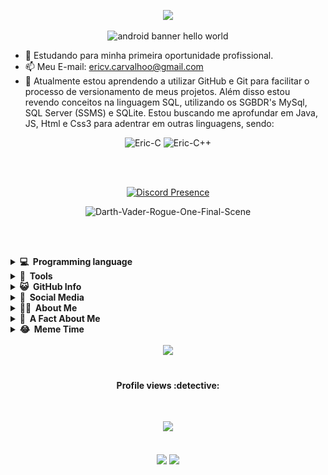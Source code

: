 <div align="center">
  <p align="center">
    <img src="https://capsule-render.vercel.app/api?type=waving&color=gradient&height=100&section=header"/>
  </p>
  <p align="center">
    <!--credits for the banner: https://github.com/sagar-viradiya/sagar-viradiya-->
    <img src="https://raw.githubusercontent.com/sagar-viradiya/sagar-viradiya/master/resources/banner.png" alt="android banner hello world">
  </p>
</div>


- 🔭 Estudando para minha primeira oportunidade profissional.
- 📫 Meu E-mail: ericv.carvalhoo@gmail.com
- 🌱 Atualmente estou aprendendo a utilizar GitHub e Git para facilitar o processo de versionamento de meus projetos. Além disso estou revendo conceitos na linguagem SQL, utilizando os SGBDR's MySql, SQL Server (SSMS) e SQLite. Estou buscando me aprofundar em Java, JS, Html e Css3 para adentrar em outras linguagens, sendo: <br>
<div style="display: inline_block" align="center">
  <img alt="Eric-C" height="40" width="90" src="https://img.shields.io/badge/C-00599C?style=for-the-badge&logo=c&logoColor=white"> 
  <img alt="Eric-C++" height="40" width="90" src="https://img.shields.io/badge/C%2B%2B-00599C?style=for-the-badge&logo=c%2B%2B&logoColor=white"> 
</div>

<br><br>

<div align="center"> 

[![Discord Presence][discord-presence]](https://discord.com/users/291020839657275392)

</div>

<p align="center">
    <img alt="Darth-Vader-Rogue-One-Final-Scene" width="400px" src="https://th.bing.com/th/id/R.4dd6e8c1266d403f147ac25ec583e8cf?rik=FrfdrwcC11uDqA&pid=ImgRaw&r=0"/>
</p>

<br><br>

<details>
    <summary><b>💻&nbsp;&nbsp;Programming&nbsp;language</b></summary>
    <div align="center">
        <img src="https://cdn.jsdelivr.net/gh/devicons/devicon/icons/c/c-original.svg" width="50"/>
        <img src="https://cdn.jsdelivr.net/gh/devicons/devicon/icons/cplusplus/cplusplus-original.svg" width="50px"/>
        <img src="https://cdn.jsdelivr.net/gh/devicons/devicon/icons/csharp/csharp-original.svg" width="50px"/>
        <img src="https://cdn.jsdelivr.net/gh/devicons/devicon/icons/css3/css3-original.svg" width="50px"/>
        <img src="https://cdn.jsdelivr.net/gh/devicons/devicon/icons/dot-net/dot-net-original.svg" width="50px"/>
        <img src="https://cdn.jsdelivr.net/gh/devicons/devicon/icons/html5/html5-original.svg" width="50px"/>
        <img src="https://cdn.jsdelivr.net/gh/devicons/devicon/icons/java/java-original.svg" width="50px"/>
        <img src="https://cdn.jsdelivr.net/gh/devicons/devicon/icons/javascript/javascript-original.svg" width="50px"/>
        <img src="https://cdn.jsdelivr.net/gh/devicons/devicon/icons/kotlin/kotlin-original.svg" width="50px"/>
        <img src="https://cdn.jsdelivr.net/gh/devicons/devicon/icons/nodejs/nodejs-original.svg" width="50px"/>
        <img src="https://cdn.jsdelivr.net/gh/devicons/devicon/icons/php/php-original.svg" width="50px"/>
        <img src="https://cdn.jsdelivr.net/gh/devicons/devicon/icons/python/python-original.svg" width="50px"/>
        <img src="https://cdn.jsdelivr.net/gh/devicons/devicon/icons/r/r-original.svg" width="50px"/>
    </div>
    <br>
    <hr>
</details>

<details>
    <summary><b>🔨&nbsp;&nbsp;Tools</b></summary>
    <div align="center">
        <img src="https://cdn.jsdelivr.net/gh/devicons/devicon/icons/androidstudio/androidstudio-original.svg" width="50px"/>
        <img src="https://cdn.jsdelivr.net/gh/devicons/devicon/icons/bootstrap/bootstrap-original.svg" width="50px"/>
        <img src="https://cdn.jsdelivr.net/gh/devicons/devicon/icons/canva/canva-original.svg" width="50px"/>
        <img src="https://cdn.jsdelivr.net/gh/devicons/devicon/icons/figma/figma-original.svg" width="50px"/>
        <img src="https://cdn.jsdelivr.net/gh/devicons/devicon/icons/firebase/firebase-plain.svg" width="50px"/>
        <img src="https://cdn.jsdelivr.net/gh/devicons/devicon/icons/git/git-original.svg" width="50px"/>
        <img src="https://cdn.jsdelivr.net/gh/devicons/devicon/icons/github/github-original.svg" width="50px"/>
        <img src="https://cdn.jsdelivr.net/gh/devicons/devicon/icons/jetbrains/jetbrains-original.svg" width="50px"/>
        <img src="https://cdn.jsdelivr.net/gh/devicons/devicon/icons/mysql/mysql-original.svg" width="50px"/>
        <img src="https://cdn.jsdelivr.net/gh/devicons/devicon/icons/rstudio/rstudio-original.svg" width="50px"/>
        <img src="https://cdn.jsdelivr.net/gh/devicons/devicon/icons/sqlite/sqlite-original.svg" width="50px"/>
        <img src="https://cdn.jsdelivr.net/gh/devicons/devicon/icons/microsoftsqlserver/microsoftsqlserver-plain.svg" width="50px"/>
        <img src="https://cdn.jsdelivr.net/gh/devicons/devicon/icons/trello/trello-plain.svg" width="50px"/>
        <img src="https://cdn.jsdelivr.net/gh/devicons/devicon/icons/visualstudio/visualstudio-plain.svg" width="50px"/>
        <img src="https://cdn.jsdelivr.net/gh/devicons/devicon/icons/vscode/vscode-original.svg" width="50px"/>
        <img src="https://cdn.jsdelivr.net/gh/devicons/devicon/icons/windows8/windows8-original.svg" width="50px"/>
        <img src="https://cdn.jsdelivr.net/gh/devicons/devicon/icons/opencv/opencv-original.svg" width="50px"/>
        <img src="https://cdn.jsdelivr.net/gh/devicons/devicon/icons/pycharm/pycharm-original.svg" width="50px"/>
    </div>
    <br>
    <hr>
</details>

<details>
    <summary><b>😺&nbsp;&nbsp;GitHub&nbsp;Info</b></summary>
    <br>
    <div align="center">
        <img src="https://github-profile-trophy.vercel.app/?username=ericcarvlh&theme=dracula&column=7" alt="Eric-pic" height="100px" style="border-radius:10px;"/>
        <br>
        <img alt="Eric-Profile-3d-Contrib" src="https://github.com/ericcarvlh/ericcarvlh/blob/main/profile-3d-contrib/profile-night-rainbow.svg" width="530"/>
        <br>
        <img alt="Eric's-Most-Used-Languages" src="https://github-readme-stats.vercel.app/api/top-langs/?username=ericcarvlh&layout=compact&theme=dracula" width="260px"/>
        <br>
        <img alt="Eric's-Streak" src="https://github-readme-streak-stats.herokuapp.com/?user=ericcarvlh&show_icons=true&locale=en&layout=compact&theme=dracula" width="260px" />
        <img alt="Eric's-GitHub-Stats" src="https://github-readme-stats.vercel.app/api?username=ericcarvlh&show_icons=true&count_private=true&include_all_commits=true&theme=dracula" width="260px"/>
        <br>
        <img alt="Contribution-In-The-Last-Year" src="https://github-profile-summary-cards.vercel.app/api/cards/profile-details?username=ericcarvlh&theme=dracula" width="530px"/> 
        <br>
        <img alt="Eric-GitHub-Status" src="https://github-profile-summary-cards.vercel.app/api/cards/stats?username=ericcarvlh&theme=dracula" width="260px"/>
        <img alt="Eric-Commits-Per-Day-Hour" src="https://github-profile-summary-cards.vercel.app/api/cards/productive-time?username=ericcarvlh&theme=dracula" width="260px"/>
        <br>
        <img alt="Eric-language-by-repo" src="https://github-profile-summary-cards.vercel.app/api/cards/repos-per-language?username=ericcarvlh&theme=dracula" width="260px"/>
        <img alt="Eric-language-by-commit" src="https://github-profile-summary-cards.vercel.app/api/cards/most-commit-language?username=ericcarvlh&theme=dracula" width="260px"/>
        <br>
        <img alt="Eric-repo-most-active-analytics" src="https://repobeats.axiom.co/api/embed/9870fad962a4593b57b57184406da9fac5663d55.svg" width="530px"/>
        <br>
        <img alt="" src="https://github-readme-activity-graph.cyclic.app/graph?username=ericcarvlh&theme=dracula" width="530px"/>
    </div>
    <br>
    <hr>
</details>

<details>
    <summary><b>💬&nbsp;&nbsp;Social&nbsp;Media</b></summary>
    <br>
    <p align="center">
        <br>
        <!--credits and for more icons: https://github.com/edent/SuperTinyIcons-->
        <a href="https://instagram.com/ericcarvlh">
        <img alt="ericcarvlh | Instagram" width="50px" src="https://camo.githubusercontent.com/c9dacf0f25a1489fdbc6c0d2b41cda58b77fa210a13a886d6f99e027adfbd358/68747470733a2f2f6564656e742e6769746875622e696f2f537570657254696e7949636f6e732f696d616765732f7376672f696e7374616772616d2e737667"/>
        </a>
        <a href="https://www.linkedin.com/in/ericcarvlh">
        <img alt="ericcarvlh's LinkdeIN" width="50px" src="https://camo.githubusercontent.com/c8a9c5b414cd812ad6a97a46c29af67239ddaeae08c41724ff7d945fb4c047e5/68747470733a2f2f6564656e742e6769746875622e696f2f537570657254696e7949636f6e732f696d616765732f7376672f6c696e6b6564696e2e737667"/>
        </a>
        <a href="https://open.spotify.com/user/21dlm6paeqca436e5z3xvkvbi">
        <img alt="ericcarvlh's Spotify" width="50px" src="https://camo.githubusercontent.com/15d4e1b8bf3ed25b7131cc93f248f86cc42deaf9e19fdb61aa1ba3b46e0400a5/68747470733a2f2f6564656e742e6769746875622e696f2f537570657254696e7949636f6e732f696d616765732f7376672f73706f746966792e737667" />
        </a>
        <br>
        <a href="https://www.google.com/maps/place/B.B+Sightseeing/@35.1019754,-107.1603843,3a,75y,93.1h,76.99t/data=!3m8!1e1!3m6!1sAF1QipPhvlLLO5eTMBAGZACWyi8Y7jVqudFSHjE_Am-0!2e10!3e11!6shttps:%2F%2Flh5.googleusercontent.com%2Fp%2FAF1QipPhvlLLO5eTMBAGZACWyi8Y7jVqudFSHjE_Am-0%3Dw203-h100-k-no-pi0-ya340-ro-0-fo100!7i6720!8i3360!4m13!1m7!3m6!1s0x0:0x6b0e5dd119bd60ac!2zMzXCsDA2JzA3LjUiTiAxMDfCsDA4JzE1LjUiVw!3b1!8m2!3d35.102075!4d-107.137649!3m4!1s0x8722493aac9a20db:0x8502ca29b24d0cd3!8m2!3d35.1017348!4d-107.1375646">
        <img alt="Googles's easter eggs" width="50px" src="https://camo.githubusercontent.com/3366ce6a8b3054ce809c1bdd35ee75416db2659b333502d89c28bd6bfc551c35/68747470733a2f2f6564656e742e6769746875622e696f2f537570657254696e7949636f6e732f696d616765732f7376672f676f6f676c655f6d6170732e737667" />
        </a>
        <a href="https://steamcommunity.com/id/ericcarvlh/">
        <img alt="ericcarvlh's Steam" width="50px" src="https://camo.githubusercontent.com/2e51cfa2846afbace22819d8c7dd9afad50d0a414ad1d7d30e811952706f548d/68747470733a2f2f6564656e742e6769746875622e696f2f537570657254696e7949636f6e732f696d616765732f7376672f737465616d2e737667" />
        </a>
        <a href="mailto:ericv.carvalhoo@gmail.com">
        <img alt="ericcarvlh's Gmail" width="50px" src="https://camo.githubusercontent.com/4a3dd8d10a27c272fd04b2ce8ed1a130606f95ea6a76b5e19ce8b642faa18c27/68747470733a2f2f6564656e742e6769746875622e696f2f537570657254696e7949636f6e732f696d616765732f7376672f676d61696c2e737667" />
        </a>
    </p>
    <br>
    <hr>
</details>


<details>
    <summary><b>👨‍💻&nbsp;&nbsp;About&nbsp;Me</b></summary>
    <br> 

```yaml
name: Eric Carvalho
located_in: São Paulo, Brazil
from: São Paulo (Brazil)
job: null
education: ["System Analysis and Development", "Google Data Analytics", "Technical course of System Analysis and Development", "Oracle Next Education (ONE)"]
company: null
past experiences: null
fields_of_interests: ["Data Science", "Back-End Development", "Artificial Intelligence", "Computer Vision", "Data Analytics", "Android Studio Development", "Basic Web Development"]
currently_learning: ["Computer Vision", "Data Analytics", "Back-End Foundations"]
will_learn: ["Data Science", "Basic Web Development"]
hobbies: ["Movies", "Tv Shows", "Cinema", "Competitive Gaming", "Read", "Gym"]
```
<br>
<hr>
</details>

<details>
    <summary><b>🔎&nbsp;&nbsp;A&nbsp;Fact&nbsp;About&nbsp;Me</b></summary>
    <br>
    <h2 align="center">
        I really like <b>listening to music</b>.
    </h2>
    <br>
    <div align="center">

![https://spotify-github-profile.vercel.app/api/view.svg?uid=21dlm6paeqca436e5z3xvkvbi&redirect=true](https://spotify-github-profile.vercel.app/api/view.svg?uid=21dlm6paeqca436e5z3xvkvbi&cover_image=true&theme=default&show_offline=true&background_color=121212&bar_color_cover=true)
    <br>
<!--credits: https://github.com/JeffreyCA/spotify-recently-played-readme-->
![Alt text](https://spotify-recently-played-readme.vercel.app/api?user=21dlm6paeqca436e5z3xvkvbi&count=10)
    </div>
    <br>
    <hr>
</details>

<details>
  <summary><b>😂&nbsp;&nbsp;Meme&nbsp;Time</b></summary>
  <div align="center">
    <h2><b>Random</b>memes :)</h2>
    <br>
    <img src="https://web-production-4cea.up.railway.app/" width="260px"/>
    <br>
    <h2>And and a little <b>tip</b></h2>
    <img src="https://user-images.githubusercontent.com/38964964/167205200-026483f2-8b0f-4101-b76f-96347a246889.png" width="350px"/>
    <br>
    <hr>
  </div>
</details>

<br>

<div align="center">
    <img src="https://techrorschach.com/wp-content/uploads/2021/01/T-Rex_Game_hack.gif"/>
</div>

<br>

<h4 align="center">Profile views :detective:</h4> 
<br>
<p align="center"> 
    <img alingn="center" src="https://profile-counter.glitch.me/ericcarvlh/count.svg"/>
</p>  

<div align="center">
    <h2>
        <img src="https://user-images.githubusercontent.com/49248449/144116426-307bc795-ce75-4690-9cb1-4a0a3a258647.png" style="max-width: 100%;">
        <img src="https://capsule-render.vercel.app/api?type=waving&color=gradient&height=100&section=footer&text=Come+back+anytime+:)&fontSize=40&fontColor=a5a5a5"/>
    </h2>
</div>

[steam-presence]: https://steam-stat.vercel.app/api?profileName=ericcarvlh
[discord-presence]: https://lanyard.cnrad.dev/api/291020839657275392?theme=dark&animated=false&hideDiscrim=true&borderRadius=30px&idleMessage=Probably%20eating%20a%20cookie.%20🍪
